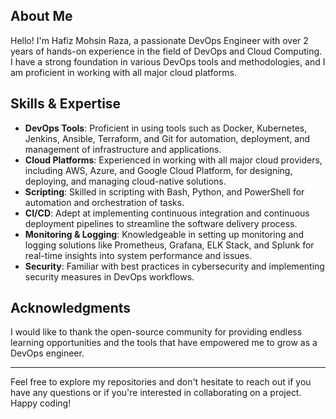 ## About Me

Hello! I'm Hafiz Mohsin Raza, a passionate DevOps Engineer with over 2 years of hands-on experience in the field of DevOps and Cloud Computing. I have a strong foundation in various DevOps tools and methodologies, and I am proficient in working with all major cloud platforms.

## Skills & Expertise

- **DevOps Tools**: Proficient in using tools such as Docker, Kubernetes, Jenkins, Ansible, Terraform, and Git for automation, deployment, and management of infrastructure and applications.
- **Cloud Platforms**: Experienced in working with all major cloud providers, including AWS, Azure, and Google Cloud Platform, for designing, deploying, and managing cloud-native solutions.
- **Scripting**: Skilled in scripting with Bash, Python, and PowerShell for automation and orchestration of tasks.
- **CI/CD**: Adept at implementing continuous integration and continuous deployment pipelines to streamline the software delivery process.
- **Monitoring & Logging**: Knowledgeable in setting up monitoring and logging solutions like Prometheus, Grafana, ELK Stack, and Splunk for real-time insights into system performance and issues.
- **Security**: Familiar with best practices in cybersecurity and implementing security measures in DevOps workflows.

## Acknowledgments

I would like to thank the open-source community for providing endless learning opportunities and the tools that have empowered me to grow as a DevOps engineer.

---

Feel free to explore my repositories and don't hesitate to reach out if you have any questions or if you're interested in collaborating on a project. Happy coding!
